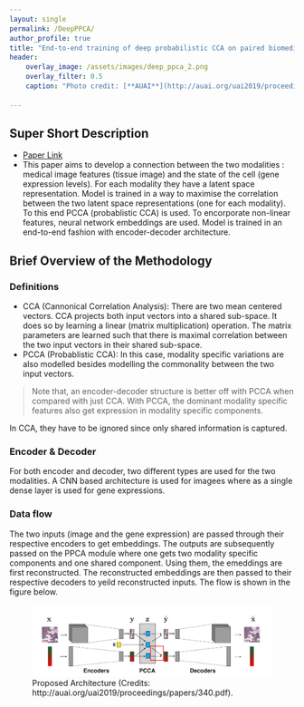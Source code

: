 ```yaml
---
layout: single
permalink: /DeepPPCA/
author_profile: true
title: "End-to-end training of deep probabilistic CCA on paired biomedical observations"
header:
    overlay_image: /assets/images/deep_ppca_2.png
    overlay_filter: 0.5
    caption: "Photo credit: [**AUAI**](http://auai.org/uai2019/proceedings/papers/340.pdf)"

---
```


## Super Short Description
* [Paper Link](http://auai.org/uai2019/proceedings/papers/340.pdf)
* This paper aims to develop a connection between the two modalities : medical image features (tissue image) and the state of the cell (gene expression levels). For each modality they have  a latent space representation. Model is trained in a way to maximise the correlation between the two latent space representations (one for each modality). To this end PCCA (probablistic CCA) is used. To encorporate non-linear features, neural network embeddings are used. Model is trained in an end-to-end fashion with encoder-decoder architecture.

## Brief Overview of the Methodology
### Definitions
* CCA (Cannonical Correlation Analysis): There are two mean centered vectors. CCA projects both input vectors into a shared sub-space. It does so by learning a linear (matrix multiplication) operation. The matrix parameters are learned such that there is maximal correlation between the two input vectors in their shared sub-space.
* PCCA (Probablistic CCA): In this case, modality specific variations are also modelled besides modelling the commonality between the two input vectors.
>Note that, an encoder-decoder structure is better off with PCCA when compared with just CCA. With PCCA, the dominant modality specific features also get expression in modality specific components.

In CCA, they have to be ignored since only shared information is captured.

### Encoder & Decoder
For both encoder and decoder, two different types are used for the two modalities. A CNN based architecture is used for imagees where as a single dense layer is used for gene expressions.

### Data flow
The two inputs (image and the gene expression) are passed through their respective encoders to get embeddings. The outputs are subsequently passed on the PPCA module where one gets two modality specific components and one shared component. Using them, the emeddings are first reconstructed. The reconstructed embeddings are then passed to their respective decoders to yeild reconstructed inputs. The flow is shown in the figure below.
<figure>
    <a href="../assets/images/deep_ppca_1.png"><img src="../assets/images/deep_ppca_1.png"></a>
    <figcaption>Proposed Architecture (Credits: http://auai.org/uai2019/proceedings/papers/340.pdf).</figcaption>
</figure>
